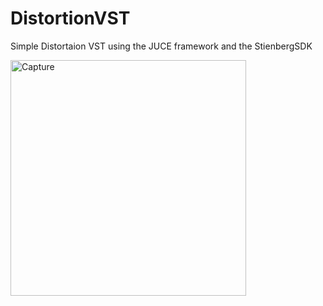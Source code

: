 # DistortionVST
 Simple Distortaion VST using the JUCE framework and the StienbergSDK
 
<img width="377" alt="Capture" src="https://user-images.githubusercontent.com/38998582/145701453-17c89ccd-0599-44c7-aa5f-6dca9388b8b0.PNG">

